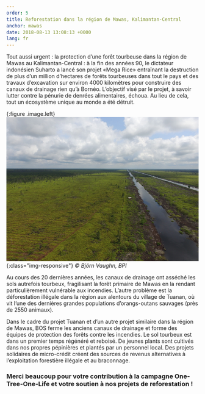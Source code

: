 ```yaml
---
order: 5
title: Reforestation dans la région de Mawas, Kalimantan-Central
anchor: mawas
date: 2018-08-13 13:08:13 +0000
lang: fr
---
```

Tout aussi urgent : la protection d’une forêt tourbeuse dans la région de Mawas au Kalimantan-Central : à la fin des années 90, le dictateur indonésien Suharto a lancé son projet «Mega Rice» entraînant la destruction de plus d’un million d’hectares de forêts tourbeuses dans tout le pays et des travaux d’excavation sur environ 4000 kilomètres pour construire des canaux de drainage rien qu’à Bornéo. L’objectif visé par le projet, à savoir lutter contre la pénurie de denrées alimentaires, échoua. Au lieu de cela, tout un écosystème unique au monde a été détruit.

{:figure .image.left}
![Kanäle](/gallery/full/2019/12/15/Foto1.JPG){:class="img-responsive"}
_&copy; Björn Vaughn, BPI_

Au cours des 20 dernières années, les canaux de drainage ont asséché les sols autrefois tourbeux, fragilisant la forêt primaire de Mawas en la rendant particulièrement vulnérable aux incendies. L’autre problème est la déforestation illégale dans la région aux alentours du village de Tuanan, où vit l’une des dernières grandes populations d’orangs-outans sauvages (près de 2550 animaux).

Dans le cadre du projet Tuanan et d’un autre projet similaire dans la région de Mawas, BOS ferme les anciens canaux de drainage et forme des équipes de protection des forêts contre les incendies. Le sol tourbeux est dans un premier temps régénéré et reboisé. De jeunes plants sont cultivés dans nos propres pépinières et plantés par un personnel local. Des projets solidaires de micro-crédit créent des sources de revenus alternatives à l’exploitation forestière illégale et au braconnage.

### Merci beaucoup pour votre contribution à la campagne One-Tree-One-Life et votre soutien à nos projets de reforestation !

